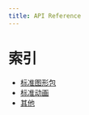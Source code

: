 ```yaml
---
title: API Reference
---
```


# 索引

- [标准图形包](./basic.md)
- [标准动画](./animations.md)
- [其他](./others.md)
